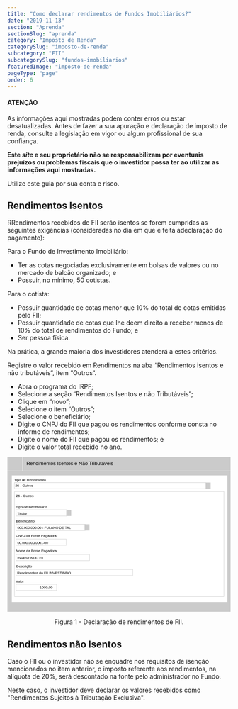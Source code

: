 ```yaml
---
title: "Como declarar rendimentos de Fundos Imobiliários?"
date: "2019-11-13"
section: "Aprenda"
sectionSlug: "aprenda"
category: "Imposto de Renda"
categorySlug: "imposto-de-renda"
subcategory: "FII"
subcategorySlug: "fundos-imobiliarios"
featuredImage: "imposto-de-renda"
pageType: "page"
order: 6
---
```



<div class="dashedBox">

<h4>ATENÇÃO</h4>

As informações aqui mostradas podem conter erros ou estar desatualizadas. Antes de fazer a sua apuração e declaração de imposto de renda, consulte a legislação em vigor ou algum profissional de sua confiança.

**Este *site* e seu proprietário não se responsabilizam por eventuais prejuízos ou problemas fiscais que o investidor possa ter ao utilizar as informações aqui mostradas.**

Utilize este guia por sua conta e risco.


</div>

## Rendimentos Isentos

RRendimentos recebidos de FII serão isentos se forem cumpridas as seguintes exigências (consideradas no dia em que é feita  adeclaração do pagamento):

Para o Fundo de Investimento Imobiliário:

- Ter as cotas negociadas exclusivamente em bolsas de valores ou no mercado de balcão organizado; e
- Possuir, no mínimo, 50 cotistas.

Para o cotista:

- Possuir quantidade de cotas menor que 10% do total de cotas emitidas pelo FII;
- Possuir quantidade de cotas que lhe deem direito a receber menos de 10% do total de rendimentos do Fundo; e
- Ser pessoa física.

Na prática, a grande maioria dos investidores atenderá a estes critérios.

Registre o valor recebido em Rendimentos na aba “Rendimentos isentos e não tributáveis“, item “Outros“.

- Abra o programa do IRPF;
- Selecione a seção “Rendimentos Isentos e não Tributáveis”;
- Clique em “novo”;
- Selecione o item “Outros”;
- Selecione o beneficiário;
- Digite o CNPJ do FII que pagou os rendimentos conforme consta no informe de rendimentos;
- Digite o nome do FII que pagou os rendimentos; e
- Digite o valor total recebido no ano.

<div style="text-align:center;">

<svg  viewBox="0 0 313.9 218" >
<style type="text/css">
	.st0{fill:#CBCBCB;}
	.st1{fill:#FFFFFF;}
	.st2{fill:none;stroke:#FFFFFF;stroke-width:0.5;stroke-miterlimit:10;}
	.st3{fill:none;stroke:#CBCBCB;stroke-width:0.5;stroke-miterlimit:10;}
	.st4{font-family:'Arial';}
	.st5{font-size:7px;}
	.st6{font-size:5px;}
</style>
<g id="fundo_cinza">
	<rect id="XMLID_141_" class="st0" width="313.9" height="218"/>
</g>
<g id="fundo_branco">
	<rect id="XMLID_140_" x="6.1" y="26.4" class="st1" width="303.3" height="177.9"/>
	<line id="XMLID_139_" class="st2" x1="317.5" y1="20.1" x2="-3.2" y2="20.1"/>
	<line id="XMLID_138_" class="st2" x1="21.3" y1="20.1" x2="21.3" y2="-2.1"/>
</g>
<g id="bordas">
	<rect id="XMLID_137_" x="9.9" y="49.1" class="st3" width="294.7" height="147.4"/>
	<rect id="XMLID_136_" x="9.9" y="36.3" class="st3" width="269.2" height="8.7"/>
	<rect id="XMLID_135_" x="12" y="74.7" class="st3" width="71.9" height="8.7"/>
	<rect id="XMLID_134_" x="12" y="179.3" class="st3" width="57.2" height="8.7"/>
	<rect id="XMLID_133_" x="12" y="95" class="st3" width="97.6" height="8.7"/>
	<rect id="XMLID_132_" x="12" y="115.8" class="st3" width="70.8" height="8.7"/>
	<rect id="XMLID_131_" x="12" y="137.5" class="st3" width="103.4" height="8.7"/>
	<rect id="XMLID_130_" x="12" y="158.4" class="st3" width="164.3" height="8.7"/>
</g>
<g id="botões">
	<rect id="XMLID_129_" x="82.8" y="74.7" class="st0" width="6.9" height="8.7"/>
	<rect id="XMLID_128_" x="108.5" y="95" class="st0" width="6.9" height="8.7"/>
	<rect id="XMLID_127_" x="279" y="36.3" class="st0" width="6.9" height="8.7"/>
</g>
<g id="texto">
	<text id="XMLID_126_" transform="matrix(1 0 0 1 26.7782 11.7102)" class="st4 st5">Rendimentos Isentos e Não Tributáveis</text>
	<text id="XMLID_125_" transform="matrix(1 0 0 1 9.4165 34.2029)" class="st4 st6">Tipo de Rendimento</text>
	<text id="XMLID_124_" transform="matrix(1 0 0 1 11.0002 42.5066)" class="st4 st6">26 - Outros</text>
	<text id="XMLID_123_" transform="matrix(1 0 0 1 11.9735 72.4883)" class="st4 st6">Tipo de Beneficiário</text>
	<text id="XMLID_122_" transform="matrix(1 0 0 1 14.0005 81.5724)" class="st4 st6">Titular</text>
	<text id="XMLID_121_" transform="matrix(1 0 0 1 11.8518 176.6306)" class="st4 st6">Valor</text>
	<text id="XMLID_120_" transform="matrix(1 0 0 1 45.5121 185.8904)" class="st4 st6">1000,00</text>
	<text id="XMLID_119_" transform="matrix(1 0 0 1 11.974 92.2556)" class="st4 st6">Beneficiário</text>
	<text id="XMLID_118_" transform="matrix(0.9651 0 0 1 14.0005 101.3397)" class="st4 st6">000.000.000-00 - FULANO DE TAL</text>
	<text id="XMLID_117_" transform="matrix(1 0 0 1 11.9736 56.546)" class="st4 st6">26 - Outros</text>
	<text id="XMLID_116_" transform="matrix(1 0 0 1 11.8078 112.6306)" class="st4 st6">CNPJ da Fonte Pagadora</text>
	<text id="XMLID_115_" transform="matrix(1 0 0 1 11.8076 133.7878)" class="st4 st6">Nome da Fonte Pagadora</text>
	<text id="XMLID_114_" transform="matrix(0.9651 0 0 1 14.0007 122.6454)" class="st4 st6">00.000.000/0001-00</text>
	<text id="XMLID_113_" transform="matrix(0.9651 0 0 1 14.0007 143.673)" class="st4 st6">INVESTINDO FII</text>
	<text id="XMLID_112_" transform="matrix(1 0 0 1 12.3554 155.6306)" class="st4 st6">Descrição</text>
	<text id="XMLID_111_" transform="matrix(1 0 0 1 13.7369 164.8904)" class="st4 st6">Rendimentos do FII INVESTINDO</text>
</g>
</svg>

</div>
<p class="legenda" style="text-align:center">Figura 1 - Declaração de rendimentos de FII.</p>



## Rendimentos não Isentos

Caso o FII ou o investidor não se enquadre nos requisitos de isenção mencionados no item anterior, o imposto referente aos rendimentos, na alíquota de 20%, será descontado na fonte pelo administrador no Fundo.

Neste caso, o investidor deve declarar os valores recebidos como "Rendimentos Sujeitos à Tributação Exclusiva".